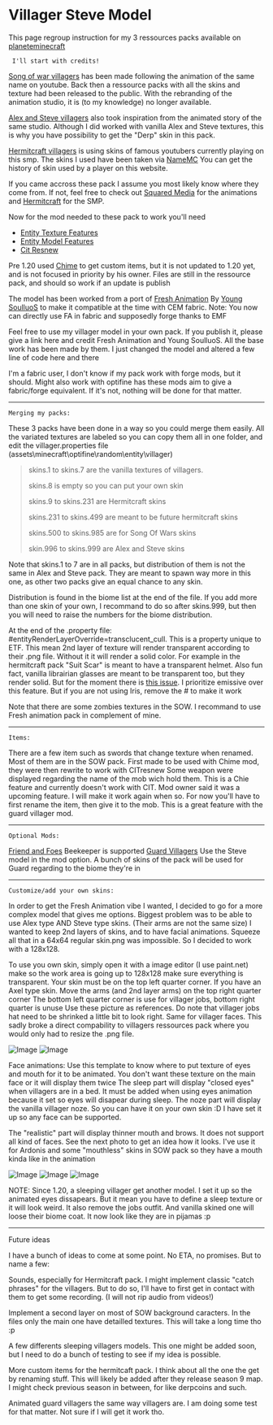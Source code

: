 # Villager Steve Model

This page regroup instruction for my 3 ressources packs available on [planeteminecraft](https://www.planetminecraft.com/member/seb_semos/)


` I'll start with credits!`

[Song of war villagers](https://www.planetminecraft.com/texture-pack/song-of-war-villagers/) has been made following the animation of the same name on youtube. Back then a ressource packs with all the skins and texture had been released to the public. With the rebranding of the animation studio, it is (to my knowledge) no longer available. 

[Alex and Steve villagers](https://www.planetminecraft.com/texture-pack/alex-and-steve-villagers/) also took inspiration from the animated story of the same studio. Although I did worked with vanilla Alex and Steve textures, this is why you have possibility to get the "Derp" skin in this pack.

[Hermitcraft villagers](https://www.planetminecraft.com/texture-pack/hermitcraft-villagers/) is using skins of famous youtubers currently playing on this smp. The skins I used have been taken via [NameMC](https://fr.namemc.com/) You can get the history of skin used by a player on this website.

If you came accross these pack I assume you most likely know where they come from. If not, feel free to check out [Squared Media](https://www.youtube.com/@SquaredMediaAnimations) for the animations and [Hermitcraft](https://hermitcraft.com/) for the SMP.

Now for the mod needed to these pack to work you'll need
- [Entity Texture Features](https://modrinth.com/mod/entitytexturefeatures)
- [Entity Model Features](https://modrinth.com/mod/entity-model-features)
- [Cit Resnew](https://modrinth.com/mod/cit-resewn)

Pre 1.20 used [Chime](https://www.curseforge.com/minecraft/mc-mods/chime-fabric) to get custom items, but it is not updated to 1.20 yet, and is not focused in priority by his owner. Files are still in the ressource pack, and should so work if an update is publish

The model has been worked from a port of [Fresh Animation](https://www.curseforge.com/minecraft/texture-packs/fresh-animations) By [Young SoulluoS](https://github.com/YoungSoulluoS/Fresh-Animations_cem_Fork) to make it compatible at the time with CEM fabric. Note: You now can directly use FA in fabric and supposedly forge thanks to EMF

Feel free to use my villager model in your own pack. If you publish it, please give a link here and credit Fresh Animation and Young SoulluoS.
All the base work has been made by them. I just changed the model and altered a few line of code here and there

I'm a fabric user, I don't know if my pack work with forge mods, but it should.
Might also work with optifine has these mods aim to give a fabric/forge equivalent. If it's not, nothing will be done for that matter.


____________________________________________________________________________________________________________________________________________________________
`Merging my packs:`

These 3 packs have been done in a way so you could merge them easily. All the variated textures are labeled so you can copy them all in one folder, and edit the villager.properties file (assets\minecraft\optifine\random\entity\villager)

> skins.1 to skins.7 are the vanilla textures of villagers.
> 
> skins.8 is empty so you can put your own skin
> 
> skins.9 to skins.231 are Hermitcraft skins
> 
> skins.231 to skins.499 are meant to be future hermitcraft skins
> 
> skins.500 to skins.985 are for Song Of Wars skins
> 
> skin.996 to skins.999 are Alex and Steve skins

Note that skins.1 to 7 are in all packs, but distribution of them is not the same in Alex and Steve pack. They are meant to spawn way more in this one, as other two packs give an equal chance to any skin.

Distribution is found in the biome list at the end of the file. 
If you add more than one skin of your own, I recommand to do so after skins.999, but then you will need to raise the numbers for the biome distribution.

At the end of the .property file: #entityRenderLayerOverride=transclucent_cull.
This is a property unique to ETF. This mean 2nd layer of texture will render transparent according to their .png file. Without it it will render a solid color.
For example in the hermitcraft pack "Suit Scar" is meant to have a transparent helmet. Also fun fact, vanilla librairian glasses are meant to be transparent too, but they render solid.
But for the moment there is [this issue](https://github.com/Traben-0/Entity_Texture_Features/issues/194). I prioritize emissive over this feature. But if you are not using Iris, remove the # to make it work

Note that there are some zombies textures in the SOW. 
I recommand to use Fresh animation pack in complement of mine.

____________________________________________________________________________________________________________________________________________________________
`Items:`

There are a few item such as swords that change texture when renamed. Most of them are in the SOW pack. First made to be used with Chime mod, they were then rewrite to work with CITresnew
Some weapon were displayed regarding the name of the mob wich hold them. This is a Chie feature and currently doesn't work with CIT. Mod owner said it was a upcoming feature. I will make it work again when so. 
For now you'll have to first rename the item, then give it to the mob.
This is a great feature with the guard villager mod. 

____________________________________________________________________________________________________________________________________________________________

`Optional Mods:`

[Friend and Foes](https://www.curseforge.com/minecraft/mc-mods/friends-and-foes) Beekeeper is supported
[Guard Villagers](https://www.curseforge.com/minecraft/mc-mods/guard-villagers-fabric) Use the Steve model in the mod option. A bunch of skins of the pack will be used for Guard regarding to the biome they're in


____________________________________________________________________________________________________________________________________________________________
`Customize/add your own skins:`

In order to get the Fresh Animation vibe I wanted, I decided to go for a more complex model that gives me options. Biggest problem was to be able to use Alex type AND Steve type skins. (Their arms are not the same size) I wanted to keep 2nd layers of skins, and to have facial animations. Squeeze all that in a 64x64 regular skin.png was impossible. So I decided to work with a 128x128. 

To use you own skin, simply open it with a image editor (I use paint.net) make so the work area is going up to 128x128 make sure everything is transparent. Your skin must be on the top left quarter corner. If you have an Axel type skin. Move the arms (and 2nd layer arms) on the top right quarter corner
The bottom left quarter corner is use for villager jobs, bottom right quarter is unuse
Use these picture as references. 
Do note that villager jobs hat need to be shrinked a little bit to look right. Same for villager faces. This sadly broke a direct compability to villagers ressources pack where you would only had to resize the .png file.

![Image](https://user-images.githubusercontent.com/89230340/259273846-cd3e87ba-0ca1-4b63-843a-4a6898d3b3fd.png)
![Image](https://user-images.githubusercontent.com/89230340/259273880-7776e36f-6d91-4262-976e-7374f78dabfc.png)

Face animations:
Use this template to know where to put texture of eyes and mouth for it to be animated.
You don't want these texture on the main face or it will display them twice
The sleep part will display "closed eyes" when villagers are in a bed. It must be added when using eyes animation because it set so eyes will disapear during sleep.
The noze part will display the vanilla villager noze. So you can have it on your own skin :D 
I have set it up so any face can be supported.

The "realistic" part will display thinner mouth and brows. It does not support all kind of faces. See the next photo to get an idea how it looks.
I've use it for Ardonis and some "mouthless" skins in SOW pack so they have a mouth kinda like in the animation

![Image](https://user-images.githubusercontent.com/89230340/259906090-8de7e722-d940-49b7-b127-8e9260fc4464.png)
![Image](https://user-images.githubusercontent.com/89230340/259906726-cf46b5fb-110f-4b3c-8e42-69721a23d36f.png)
![Image](https://user-images.githubusercontent.com/89230340/259907284-deb0950d-0a4b-466a-bd7a-0dfad4f5f6be.png)

NOTE: Since 1.20, a sleeping villager get another model. I set it up so the animated eyes dissapears. But it mean you have to define a sleep texture or it will look weird.
It also remove the jobs outfit. And vanilla skined one will loose their biome coat. It now look like they are in pijamas :p 

____________________________________________________________________________________________________________________________________________________________
Future ideas

I have a bunch of ideas to come at some point. No ETA, no promises. But to name a few:

Sounds, especially for Hermitcraft pack. I might implement classic "catch phrases" for the villagers. But to do so, I'll have to first get in contact with them to get some recording. (I will not rip audio from videos!)

Implement a second layer on most of SOW background caracters. In the files only the main one have detailled textures. This will take a long time tho :p 

A few differents sleeping villagers models. This one might be added soon, but I need to do a bunch of testing to see if my idea is possible.

More custom items for the hermitcaft pack. I think about all the one the get by renaming stuff. This will likely be added after they release season 9 map.
I might check previous season in between, for like derpcoins and such.

Animated guard villagers the same way villagers are. I am doing some test for that matter. Not sure if I will get it work tho.
